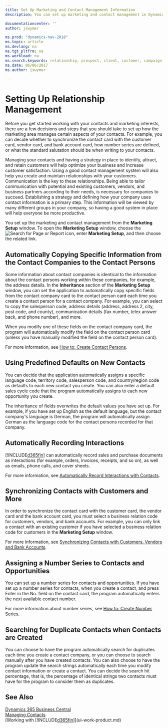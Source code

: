 ```yaml
---
title: Set Up Marketing and Contact Management Information
description: You can set up marketing and contact management in Dynamics NAV to optimize relationships with prospects or customers, and improve campaigns and promotions.

documentationcenter: ''
author: jswymer

ms.prod: "dynamics-nav-2018"
ms.topic: article
ms.devlang: na
ms.tgt_pltfrm: na
ms.workload: na
ms.search.keywords: relationship, prospect, client, customer, campaign, promo
ms.date: 06/06/2017
ms.author: jswymer

---
```

# Setting Up Relationship Management
Before you get started working with your contacts and marketing interests, there are a few decisions and steps that you should take to set up how the marketing area manages certain aspects of your contacts. For example, you can decide whether to synchronize the contact card with the customer card, vendor card, and bank account card, how number series are defined, or what the standard salutation should be when writing to your contacts.

Managing your contacts and having a strategy in place to identify, attract, and retain customers will help optimize your business and increase customer satisfaction. Using a good contact management system will also help you create and maintain relationships with your customers. Communication is the key to these relationships. Being able to tailor communication with potential and existing customers, vendors, and business partners according to their needs, is necessary for companies to succeed. Establishing a strategy and defining how your company uses contact information is a primary step. This information will be viewed by many different groups in your company, so having a good system in place will help everyone be more productive.

You set up the marketing and contact management from the **Marketing Setup** window. To open the **Marketing Setup** window, choose the ![Search for Page or Report](media/ui-search/search_small.png "Search for Page or Report icon") icon, enter **Marketing Setup**, and then choose the related link.

## Automatically Copying Specific Information from the Contact Companies to the Contact Persons
Some information about contact companies is identical to the information about the contact persons working within these companies, for example, the address details. In the **Inheritance** section of the **Marketing Setup** window, you can set the application to automatically copy specific fields from the contact company card to the contact person card each time you create a contact person for a contact company. For example, you can select to copy the salesperson code, address details (address, address 2, city, post code, and county), communication details (fax number, telex answer back, and phone number), and more.

When you modify one of these fields on the contact company card, the program will automatically modify the field on the contact person card (unless you have manually modified the field on the contact person card).

For more information, see [How to: Create Contact Persons](marketing-how-create-contact-persons.md).

## Using Predefined Defaults on New Contacts
You can decide that the application automatically assigns a specific language code, territory code, salesperson code, and country/region code as defaults to each new contact you create. You can also enter a default sales cycle code that the program automatically assigns to each new opportunity you create.

The inheritance of fields overwrites the default values you have set up. For example, if you have set up English as the default language, but the contact company's language is German, the program will automatically assign German as the language code for the contact persons recorded for that company.

<!--You can also setup a default salutation that the program automatically assigns to your contacts. You can use these salutations in your interaction template attachments (for example, Microsoft Word documents). When setting up a default salutation, you can enter a salutation text and a salutation format. For example, if the salutation text is Dear, and the salutation format is Salutation Text + Title + Name, the program will automatically enter Dear Mr. John Smith as a salutation for a contact called John Smith.-->

## Automatically Recording Interactions
[!INCLUDE[d365fin](includes/d365fin_md.md)] can automatically record sales and purchase documents as interactions (for example, orders, invoices, receipts, and so on), as well as emails, phone calls, and cover sheets.

For more information, see [Automatically Record Interactions with Contacts](marketing-auto-record-interactions.md).

## Synchronizing Contacts with Customers and More
In order to synchronize the contact card with the customer card, the vendor card and the bank account card, you must select a business relation code for customers, vendors, and bank accounts. For example, you can only link a contact with an existing customer if you have selected a business relation code for customers in the **Marketing Setup** window.

For more information, see [Synchronizing Contacts with Customers, Vendors and Bank Accounts](marketing-synchronize-contacts-customers-vendors-bank-accounts.md).

## Assigning a Number Series to Contacts and Opportunities
You can set up a number series for contacts and opportunities. If you have set up a number series for contacts, when you create a contact, and press Enter in the No. field on the contact card, the program automatically enters the next available contact number.

For more information about number series, see [How to: Create Number Series](ui-create-number-series.md).

## Searching for Duplicate Contacts when Contacts are Created
You can choose to have the program automatically search for duplicates each time you create a contact company, or you can choose to search manually after you have created contacts. You can also choose to have the program update the search strings automatically each time you modify contact information or create a contact. You can decide the search hit percentage, that is, the percentage of identical strings two contacts must have for the program to consider them as duplicates.

## See Also
[Dynamics 365 Business Central](/dynamics365/business-central/)  
[Managing Contacts](marketing-contacts.md)  
[Working with [!INCLUDE[d365fin](includes/d365fin_md.md)]](ui-work-product.md)  
